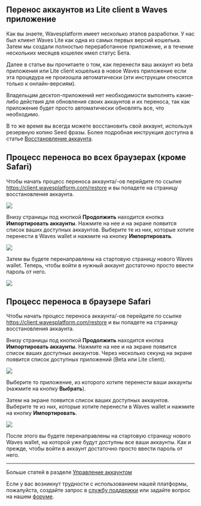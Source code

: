 ## Перенос аккаунтов из Lite client в Waves приложение

Как вы знаете, Wavesplatform имеет несколько этапов разработки. У нас был клиент Waves Lite как одна из самых первых версий кошелька. Затем мы создали полностью переработанное приложение, и в течение нескольких месяцев кошелек имел статус Бета.

Далее в статье вы прочитаете о том, как перенести ваш аккаунт из beta приложения или Lite client кошелька в новое Waves приложение если эта процедура не произошла автоматически (эти инструкции относятся только к онлайн-версиям).

Владельцам десктоп-приложений нет необходимости выполнять какие-либо действия для обновления своих аккаунтов и их переноса, так как приложение будет просто автоматически обновлять все, что необходимо.

В то же время вы всегда можете восстановить свой аккаунт, используя резервную копию Seed фразы. Более подробная инструкция доступна в статье [Восстановление аккаунта](/waves-client/account-management/restore-an-account.md).

## Процесс переноса во всех браузерах (кроме Safari)

Чтобы начать процесс переноса аккаунта/-ов перейдите по ссылке https://client.wavesplatform.com/restore и вы попадете на страницу восстановления аккаунта.

![](/_assets/account_migration_01.png)

Внизу страницы под кнопкой **Продолжить** находится кнопка **Импортировать аккаунты**. Нажмите на нее и на экране появится список ваших доступных аккаунтов. Выберите те из них, которые хотите перенести в Waves wallet и нажмите на кнопку **Импортировать**.

![](/_assets/account_migration_02.png)

Затем вы будете перенаправлены на стартовую страницу нового Waves wallet.
Теперь, чтобы войти в нужный аккаунт достаточно просто ввести пароль от него.

![](/_assets/account_migration_03.png)

## Процесс переноса в браузере Safari

Чтобы начать процесс переноса аккаунта/-ов перейдите по ссылке https://client.wavesplatform.com/restore и вы попадете на страницу восстановления аккаунта.

Внизу страницы под кнопкой **Продолжить** находится кнопка **Импортировать аккаунты**. Нажмите на нее и на экране появится список ваших доступных аккаунтов. Через несколько секунд на экране появится список доступных приложений (Beta или Lite client).

![](/_assets/account_migration_04.png)

Выберите то приложение, из которого хотите перенести ваши аккаунты (нажмите на кнопку **Выбрать**).

Затем на экране появится список ваших доступных аккаунтов. Выберите те из них, которые хотите перенести в Waves wallet и нажмите на кнопку **Импортировать**.

![](/_assets/account_migration_05.png)

После этого вы будете перенаправлены на стартовую страницу нового Waves wallet, на которой уже будут доступны все ваши аккаунты. Как и прежде, чтобы войти в аккаунт достаточно просто ввести пароль от него.

___

Больше статей в разделе [Управление аккаунтом](/waves-client/account-management.md)

Если у вас возникнут трудности с использованием нашей платформы, пожалуйста, создайте запрос в [службу поддержки](https://support.wavesplatform.com/) или задайте вопрос на нашем [форуме](https://forum.wavesplatform.com/).
